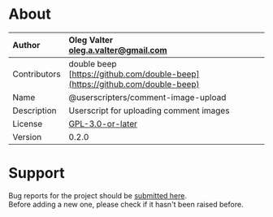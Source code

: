 
# About

| Author       | Oleg Valter<br>[oleg.a.valter@gmail.com](mailto:oleg.a.valter@gmail.com) |
| :----------- | :----------------------- |
| Contributors | double beep<br>[https://github.com/double-beep](https://github.com/double-beep) |
| Name | @userscripters/comment-image-upload |
| Description | Userscript for uploading comment images |
| License | [GPL-3.0-or-later](https://spdx.org/licenses/GPL-3.0-or-later) |
| Version | 0.2.0 |


# Support

Bug reports for the project should be [submitted here](https://github.com/userscripters/comment-image-upload/issues).
<br>Before adding a new one, please check if it hasn't been raised before.
  